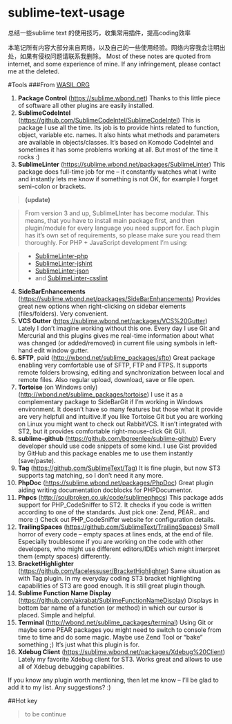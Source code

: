 # sublime-text-usage
总结一些sublime text 的使用技巧，收集常用插件，提高coding效率

本笔记所有内容大部分来自网络，以及自己的一些使用经验。网络内容我会注明出处，如果有侵权问题请联系我删除。
Most of these notes are quoted from internet, and some experience of mine. If any infringement, please contact me at the deleted.

#Tools
###From [WASIL.ORG](http://wasil.org/sublime-text-3-perfect-php-development-set-up)
1. **Package Control** (https://sublime.wbond.net)
Thanks to this little piece of software all other plugins are easily installed.
2. **SublimeCodeIntel** (https://github.com/SublimeCodeIntel/SublimeCodeIntel)
This is package I use all the time. Its job is to provide hints related to function, object, variable etc. names. It also hints what methods and parameters are available in objects/classes. It’s based on Komodo CodeIntel and sometimes it has some problems working at all. But most of the time it rocks :)
3. **SublimeLinter** (https://sublime.wbond.net/packages/SublimeLinter)
This package does full-time job for me – it constantly watches what I write and instantly lets me know if something is not OK, for example I forget semi-colon or brackets.

  > **(update)**

  > From version 3 and up, SublimeLInter has become modular. This means, that you have to install main package first, and then plugin/module for every language you need support for. Each plugin has it’s own set of requirements, so please make sure you read them thoroughly.
  For PHP + JavaScript development I’m using:

  > - [SublimeLinter-php](https://sublime.wbond.net/packages/SublimeLinter-php)
  > - [SublimeLinter-jshint](https://packagecontrol.io/packages/SublimeLinter-jshint)
  > - [SublimeLinter-json](https://sublime.wbond.net/packages/SublimeLinter-json)
  > - and [SublimeLinter-csslint](https://sublime.wbond.net/packages/SublimeLinter-csslint)

4. **SideBarEnhancements** (https://sublime.wbond.net/packages/SideBarEnhancements)
Provides great new options when right-clicking on sidebar elements (files/folders). Very convenient.
5. **VCS Gutter** (https://sublime.wbond.net/packages/VCS%20Gutter)
Lately I don’t imagine working without this one. Every day I use Git and Mercurial and this plugins gives me real-time information about what was changed (or added/removed) in current file using symbols in left-hand edit window gutter.
6. **SFTP**, paid (http://wbond.net/sublime_packages/sftp)
Great package enabling very comfortable use of SFTP, FTP and FTPS. It supports remote folders browsing, editing and synchronization between local and remote files. Also regular upload, download, save or file open.
7. **Tortoise** (on Windows only) (http://wbond.net/sublime_packages/tortoise)
I use it as a complementary package to SideBarGit if I’m working in Windows environment. It doesn’t have so many features but those what it provide are very helpfull and intuitive.If you like Tortoise Git but you are working on Linux you might want to check out RabbitVCS. It isn’t integrated with ST2, but it provides comfortable right-mouse-click Git GUI.
8. **sublime-github** (https://github.com/bgreenlee/sublime-github)
Every developer should use code snippets of some kind. I use Gist provided by GitHub and this package enables me to use them instantly (save/paste).
9. **Tag** (https://github.com/SublimeText/Tag)
It is fine plugin, but now ST3 supports tag matching, so I don’t need it any more.
10. **PhpDoc** (https://sublime.wbond.net/packages/PhpDoc)
Great plugin aiding writing documentation docblocks for PHPDocumentor.
11. **Phpcs** (http://soulbroken.co.uk/code/sublimephpcs)
This package adds support for PHP_CodeSniffer to ST2. It checks if you code is written according to one of the standards. Just pick one: Zend, PEAR.. and more :) Check out PHP_CodeSniffer website for configuration details.
12. **TrailingSpaces** (https://github.com/SublimeText/TrailingSpaces)
Small horror of every code – empty spaces at lines ends, at the end of file. Especially troublesome if you are working on the code with other developers, who might use different editors/IDEs which might interpret them (empty spaces) differently.
13. **BracketHighlighter** (https://github.com/facelessuser/BracketHighlighter)
Same situation as with Tag plugin. In my everyday coding ST3 bracket highlighting capabilities of ST3 are good enough. It is still great plugin though.
14. **Sublime Function Name Display** (https://github.com/akrabat/SublimeFunctionNameDisplay)
Displays in bottom bar name of a function (or method) in which our cursor is placed. Simple and helpful.
15. **Terminal** (http://wbond.net/sublime_packages/terminal)
Using Git or maybe some PEAR packages you might need to switch to console from time to time and do some magic. Maybe use Zend Tool or “bake” something ;) It’s just what this plugin is for.
16. **Xdebug Client** (https://sublime.wbond.net/packages/Xdebug%20Client)
Lately my favorite Xdebug client for ST3. Works great and allows to use all of Xdebug debugging capabilities.

If you know any plugin worth mentioning, then let me know – I’ll be glad to add it to my list. Any suggestions? :)

##Hot key
> to be continue

